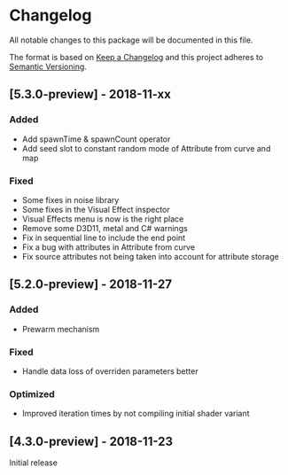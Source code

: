 # Changelog
All notable changes to this package will be documented in this file.

The format is based on [Keep a Changelog](http://keepachangelog.com/en/1.0.0/)
and this project adheres to [Semantic Versioning](http://semver.org/spec/v2.0.0.html).

## [5.3.0-preview] - 2018-11-xx
### Added
- Add spawnTime & spawnCount operator
- Add seed slot to constant random mode of Attribute from curve and map
### Fixed
- Some fixes in noise library
- Some fixes in the Visual Effect inspector
- Visual Effects menu is now is the right place
- Remove some D3D11, metal and C# warnings
- Fix in sequential line to include the end point
- Fix a bug with attributes in Attribute from curve
- Fix source attributes not being taken into account for attribute storage

## [5.2.0-preview] - 2018-11-27
### Added
- Prewarm mechanism
### Fixed
- Handle data loss of overriden parameters better
### Optimized
- Improved iteration times by not compiling initial shader variant

## [4.3.0-preview] - 2018-11-23

Initial release

